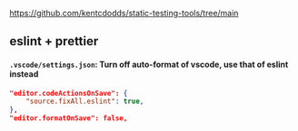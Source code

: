 https://github.com/kentcdodds/static-testing-tools/tree/main

## eslint + prettier
#### `.vscode/settings.json`: Turn off auto-format of vscode, use that of eslint instead
```json
"editor.codeActionsOnSave": {
    "source.fixAll.eslint": true,
},
"editor.formatOnSave": false,
```
